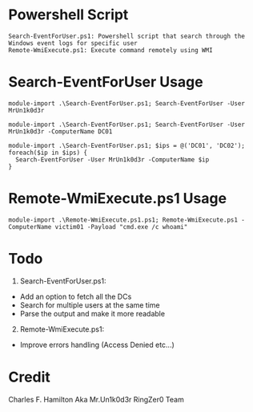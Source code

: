 # Powershell Script
```
Search-EventForUser.ps1: Powershell script that search through the Windows event logs for specific user
Remote-WmiExecute.ps1: Execute command remotely using WMI
```

# Search-EventForUser Usage
```
module-import .\Search-EventForUser.ps1; Search-EventForUser -User MrUn1k0d3r

module-import .\Search-EventForUser.ps1; Search-EventForUser -User MrUn1k0d3r -ComputerName DC01

module-import .\Search-EventForUser.ps1; $ips = @('DC01', 'DC02'); foreach($ip in $ips) {
  Search-EventForUser -User MrUn1k0d3r -ComputerName $ip 
}
```

# Remote-WmiExecute.ps1 Usage
```
module-import .\Remote-WmiExecute.ps1.ps1; Remote-WmiExecute.ps1 -ComputerName victim01 -Payload "cmd.exe /c whoami"
```

# Todo

1. Search-EventForUser.ps1:
  * Add an option to fetch all the DCs
  * Search for multiple users at the same time
  * Parse the output and make it more readable
2. Remote-WmiExecute.ps1:
  * Improve errors handling (Access Denied etc...)

# Credit
Charles F. Hamilton Aka Mr.Un1k0d3r RingZer0 Team
